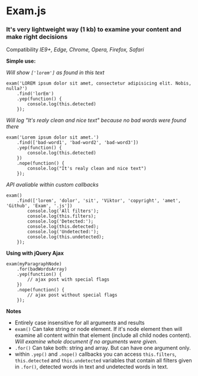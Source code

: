 # Exam.js
### It's very lightweight way (1 kb) to examine your content and make right decisions  

Compatibility *IE9+, Edge, Chrome, Opera, Firefox, Safari*

**Simple use:**

*Will show `['lorem']` as found in this text*
```
exam('LOREM ipsum dolor sit amet, consectetur adipisicing elit. Nobis, nulla?')
	.find('lorEm')
	.yep(function() {
		console.log(this.detected)
	});
```

*Will log "It's realy clean and nice text" because no bad words were found there*
```
exam('Lorem ipsum dolor sit amet.')
	.find(['bad-word1', 'bad-word2', 'bad-word3'])
	.yep(function() {
		console.log(this.detected)
	})
	.nope(function() {
		console.log("It's realy clean and nice text")
	});
```

*API avaliable within custom callbacks*
```
exam()
	.find(['lorem', 'dolor', 'sit', 'Viktor', 'copyright', 'amet', 'Github', 'Exam', '.js'])
		console.log('All filters');
		console.log(this.filters);
		console.log('Detected:');
		console.log(this.detected);
		console.log('Undetected:');
		console.log(this.undetected);
	});
```

**Using with jQuery Ajax**
```
exam(myParagraphNode)
	.for(badWordsArray)
	.yep(function() {
		// ajax post with special flags
	})
	.nope(function() {
		// ajax post without special flags
	});
```

**Notes**
- Entirely case insensitive for all arguments and results
- `exam()` Can take string or node element. If it's node element then will examine all content within that element (include all child nodes content). *Will examine whole document if no arguments were given.* 
- `.for()` Can take both: string and array. But can have one argument only.
- within `.yep()` and `.nope()` callbacks you can access `this.filters`, `this.detected` and `this.undetected` variables that contain all filters given in `.for()`, detected words in text and undetected words in text.